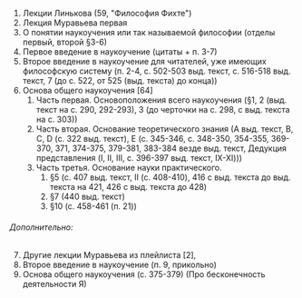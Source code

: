 1. Лекции Линькова (59, "Философия Фихте")
2. Лекция Муравьева первая
3. О понятии наукоучения или так называемой философии (отделы первый, второй §3-6)
4. Первое введение в наукоучение (цитаты + п. 3-7)
5. Второе введение в наукоучение для читателей, уже имеющих философскую систему (п. 2-4, с. 502-503 выд. текст, с. 516-518 выд. текст, 7 (до с. 522, от 525 (выд. текста) до конца))
6. Основа общего наукоучения [64]
	1. Часть первая. Основоположения всего наукоучения (§1, 2 (выд. текст на с. 290, 292-293), 3 (до черточки на с. 298, с выд. текста на с. 303))
	2. Часть вторая. Основание теоретического знания (А выд. текст, B, С, D (с. 322 выд. текст), E (с. 345-346, с. 348-350, 354-355, 369-370, 371, 374-375, 379-381, 383-384 везде выд. текст, Дедукция представления (I, II, III, с. 396-397 выд. текст, IX-XI)))
	3. Часть третья. Основание науки практического.
		1. §5 (с. 407 выд. текст, II (с. 408-410), 416 с выд. текста до выд. текста на 421, 426 с выд. текста до 428)
		2. §7 (440 выд. текст)
		3. §10 (с. 458-461 (п. 21))
###### Дополнительно: 
7. Другие лекции Муравьева из плейлиста [2],
8. Второе введение в наукоучение (п. 9, прикольно)
9. Основа общего наукоучения (с. 375-379) (Про бесконечность деятельности Я)